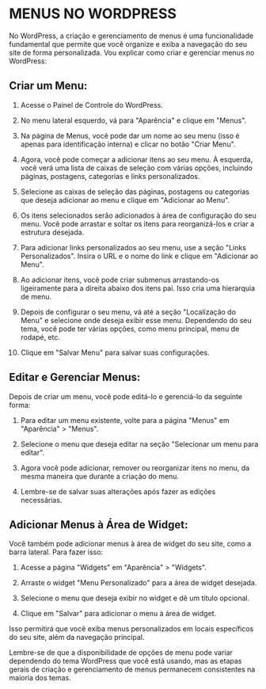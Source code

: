 # MENUS NO WORDPRESS
No WordPress, a criação e gerenciamento de menus é uma funcionalidade fundamental que permite que você organize e exiba a navegação do seu site de forma personalizada. Vou explicar como criar e gerenciar menus no WordPress:

## **Criar um Menu:**
1. Acesse o Painel de Controle do WordPress.

2. No menu lateral esquerdo, vá para "Aparência" e clique em "Menus".

3. Na página de Menus, você pode dar um nome ao seu menu (isso é apenas para identificação interna) e clicar no botão "Criar Menu".

4. Agora, você pode começar a adicionar itens ao seu menu. À esquerda, você verá uma lista de caixas de seleção com várias opções, incluindo páginas, postagens, categorias e links personalizados.

5. Selecione as caixas de seleção das páginas, postagens ou categorias que deseja adicionar ao menu e clique em "Adicionar ao Menu".

6. Os itens selecionados serão adicionados à área de configuração do seu menu. Você pode arrastar e soltar os itens para reorganizá-los e criar a estrutura desejada.

7. Para adicionar links personalizados ao seu menu, use a seção "Links Personalizados". Insira o URL e o nome do link e clique em "Adicionar ao Menu".

8. Ao adicionar itens, você pode criar submenus arrastando-os ligeiramente para a direita abaixo dos itens pai. Isso cria uma hierarquia de menu.

9. Depois de configurar o seu menu, vá até a seção "Localização do Menu" e selecione onde deseja exibir esse menu. Dependendo do seu tema, você pode ter várias opções, como menu principal, menu de rodapé, etc.

10. Clique em "Salvar Menu" para salvar suas configurações.

## **Editar e Gerenciar Menus:**
Depois de criar um menu, você pode editá-lo e gerenciá-lo da seguinte forma:

1. Para editar um menu existente, volte para a página "Menus" em "Aparência" > "Menus".

2. Selecione o menu que deseja editar na seção "Selecionar um menu para editar".

3. Agora você pode adicionar, remover ou reorganizar itens no menu, da mesma maneira que durante a criação do menu.

4. Lembre-se de salvar suas alterações após fazer as edições necessárias.

## **Adicionar Menus à Área de Widget:**
Você também pode adicionar menus à área de widget do seu site, como a barra lateral. Para fazer isso:

1. Acesse a página "Widgets" em "Aparência" > "Widgets".

2. Arraste o widget "Menu Personalizado" para a área de widget desejada.

3. Selecione o menu que deseja exibir no widget e dê um título opcional.

4. Clique em "Salvar" para adicionar o menu à área de widget.

Isso permitirá que você exiba menus personalizados em locais específicos do seu site, além da navegação principal.

Lembre-se de que a disponibilidade de opções de menu pode variar dependendo do tema WordPress que você está usando, mas as etapas gerais de criação e gerenciamento de menus permanecem consistentes na maioria dos temas.